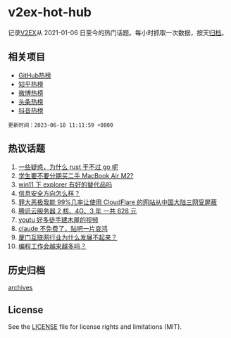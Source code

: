 # v2ex-hot-hub

 记录[V2EX](https://www.v2ex.com/)从 2021-01-06 日至今的热门话题。每小时抓取一次数据，按天[归档](archives)。
 
 ## 相关项目

- [GitHub热榜](https://github.com/snaildev/github-hot-hub)
- [知乎热榜](https://github.com/snaildev/zhihu-hot-hub)
- [微博热榜](https://github.com/snaildev/weibo-hot-hub)
- [头条热榜](https://github.com/snaildev/toutiao-hot-hub)
- [抖音热榜](https://github.com/snaildev/douyin-hot-hub)


 `更新时间：2023-06-18 11:11:59 +0800`

## 热议话题

1. [一些疑惑，为什么 rust 干不过 go 呢](https://www.v2ex.com/t/949560)
1. [学生要不要分期买二手 MacBook Air M2?](https://www.v2ex.com/t/949510)
1. [win11 下 explorer 有好的替代品吗](https://www.v2ex.com/t/949515)
1. [信息安全方向怎么样？](https://www.v2ex.com/t/949584)
1. [罪大恶极我能 99%几率让使用 CloudFlare 的网站从中国大陆三网受屏蔽](https://www.v2ex.com/t/949599)
1. [腾讯云服务器 2 核、4G、3 年 一共 628 元](https://www.v2ex.com/t/949540)
1. [youtu 好多徒手建木屋的视频](https://www.v2ex.com/t/949541)
1. [claude 不免费了，贴吧一片哀鸿](https://www.v2ex.com/t/949535)
1. [厦门互联网行业为什么发展不起来？](https://www.v2ex.com/t/949553)
1. [编程工作会越来越多吗？](https://www.v2ex.com/t/949522)

## 历史归档

[archives](archives)

## License

See the [LICENSE](LICENSE) file for license rights and limitations (MIT).
